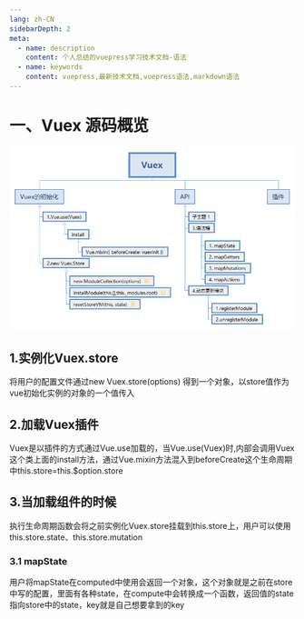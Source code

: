 ```yaml
---
lang: zh-CN
sidebarDepth: 2
meta:
  - name: description
    content: 个人总结的vuepress学习技术文档-语法
  - name: keywords
    content: vuepress,最新技术文档,vuepress语法,markdown语法
---
```


# 一、Vuex 源码概览
![](./Vuex.png)
## 1.实例化Vuex.store
将用户的配置文件通过new Vuex.store(options) 得到一个对象，以store值作为vue初始化实例的对象的一个值传入
## 2.加载Vuex插件
Vuex是以插件的方式通过Vue.use加载的，当Vue.use(Vuex)时,内部会调用Vuex这个类上面的install方法，通过Vue.mixin方法混入到beforeCreate这个生命周期中this.store=this.$option.store
## 3.当加载组件的时候
执行生命周期函数会将之前实例化Vuex.store挂载到this.store上，用户可以使用this.store.state、this.store.mutation

### 3.1 mapState
用户将mapState在computed中使用会返回一个对象，这个对象就是之前在store中写的配置，里面有各种state，在compute中会转换成一个函数，返回值的state指向store中的state，key就是自己想要拿到的key
